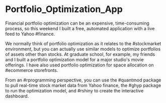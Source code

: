 # Portfolio_Optimization_App

Financial portfolio optimization can be an expensive, time-consuming process, so this weekend I built a free, automated application with a live feed to Yahoo #finance.

We normally think of portfolio optimization as it relates to the #stockmarket environment, but you can actually use similar models to optimize portfolios of assets other than stocks. At graduate school, for example, my friends and I built a portfolio optimization model for a major studio's movie offerings. I have also used portfolio optimization for space allocation on #ecommerce storefronts.

From an #rprogramming perspective, you can use the #quantmod package to pull real-time stock market data from Yahoo finance, the #ghyp package to run the optimization model, and #rshiny to create the interactive dashboard.
